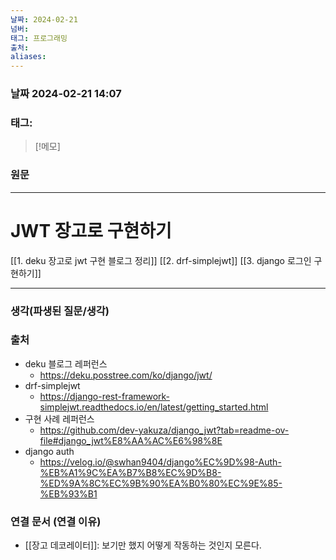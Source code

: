 ```yaml
---
날짜: 2024-02-21
넘버: 
태그: 프로그래밍
출처: 
aliases:
---
```

### 날짜  2024-02-21 14:07

### 태그:

>[!메모]
>

### 원문
---
# JWT 장고로 구현하기
[[1. deku 장고로 jwt 구현 블로그 정리]]
[[2. drf-simplejwt]]
[[3. django 로그인 구현하기]]



---
### 생각(파생된 질문/생각)

### 출처
- deku 블로그 레퍼런스
	- https://deku.posstree.com/ko/django/jwt/
- drf-simplejwt
	- https://django-rest-framework-simplejwt.readthedocs.io/en/latest/getting_started.html
- 구현 사례 레퍼런스
	- https://github.com/dev-yakuza/django_jwt?tab=readme-ov-file#django_jwt%E8%AA%AC%E6%98%8E
- django auth
	- https://velog.io/@swhan9404/django%EC%9D%98-Auth-%EB%A1%9C%EA%B7%B8%EC%9D%B8-%ED%9A%8C%EC%9B%90%EA%B0%80%EC%9E%85-%EB%93%B1
### 연결 문서 (연결 이유)
- [[장고 데코레이터]]: 보기만 했지 어떻게 작동하는 것인지 모른다.